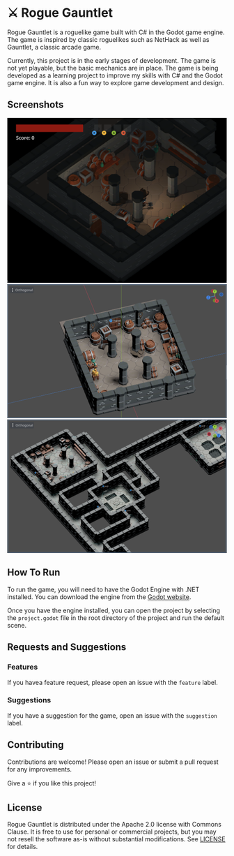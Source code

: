 # ⚔️ Rogue Gauntlet

Rogue Gauntlet is a roguelike game built with C# in the Godot game engine. The game is inspired by classic roguelikes such as NetHack as well as Gauntlet, a classic arcade game.

Currently, this project is in the early stages of development. The game is not yet playable, but the basic mechanics are in place. The game is being developed as a learning project to improve my skills with C# and the Godot game engine. It is also a fun way to explore game development and design.

## Screenshots

![In-Game Screenshot](./docs/in-game.png)
![Room Editor](./docs/room.png)
![Map Editor](./docs/map.png)

## How To Run

To run the game, you will need to have the Godot Engine with .NET installed. You can download the engine from the [Godot website](https://godotengine.org/).

Once you have the engine installed, you can open the project by selecting the `project.godot` file in the root directory of the project and run the default scene.

## Requests and Suggestions

### Features

If you havea feature request, please open an issue with the `feature` label.

### Suggestions

If you have a suggestion for the game, open an issue with the `suggestion` label.

## Contributing

Contributions are welcome! Please open an issue or submit a pull request for any improvements.

Give a ⭐️ if you like this project!

## License

Rogue Gauntlet is distributed under the Apache 2.0 license with Commons Clause. It is free to use for personal or commercial projects, but you may not resell the software as-is without substantial modifications. See [LICENSE](LICENSE) for details.
